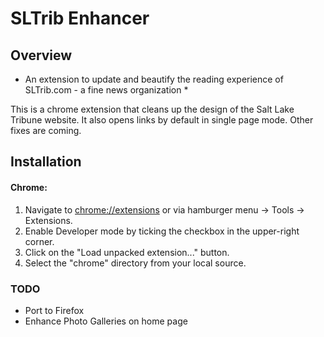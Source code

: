 # SLTrib Enhancer


## Overview
* An extension to update and beautify the reading experience of SLTrib.com - a fine news organization *

This is a chrome extension that cleans up the design of the Salt Lake Tribune website. It also opens links by default in single page mode. Other fixes are coming. 


## Installation
#### Chrome:
1. Navigate to [chrome://extensions](chrome://extensions) or via hamburger menu -> Tools -> Extensions.
2. Enable Developer mode by ticking the checkbox in the upper-right corner.
3. Click on the "Load unpacked extension..." button.
4. Select the "chrome" directory from your local source.

### TODO
* Port to Firefox
* Enhance Photo Galleries on home page
